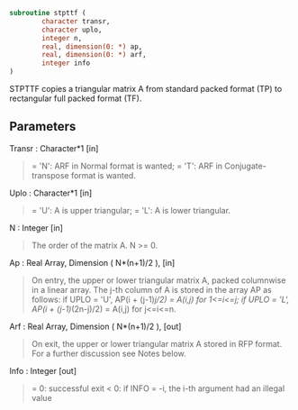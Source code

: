 ```fortran
subroutine stpttf (
		character transr,
		character uplo,
		integer n,
		real, dimension(0: *) ap,
		real, dimension(0: *) arf,
		integer info
)
```

 STPTTF copies a triangular matrix A from standard packed format (TP)
 to rectangular full packed format (TF).

## Parameters
Transr : Character*1 [in]
> = 'N':  ARF in Normal format is wanted;
> = 'T':  ARF in Conjugate-transpose format is wanted.

Uplo : Character*1 [in]
> = 'U':  A is upper triangular;
> = 'L':  A is lower triangular.

N : Integer [in]
> The order of the matrix A.  N >= 0.

Ap : Real Array, Dimension ( N*(n+1)/2 ), [in]
> On entry, the upper or lower triangular matrix A, packed
> columnwise in a linear array. The j-th column of A is stored
> in the array AP as follows:
> if UPLO = 'U', AP(i + (j-1)*j/2) = A(i,j) for 1<=i<=j;
> if UPLO = 'L', AP(i + (j-1)*(2n-j)/2) = A(i,j) for j<=i<=n.

Arf : Real Array, Dimension ( N*(n+1)/2 ), [out]
> On exit, the upper or lower triangular matrix A stored in
> RFP format. For a further discussion see Notes below.

Info : Integer [out]
> = 0:  successful exit
> < 0:  if INFO = -i, the i-th argument had an illegal value

